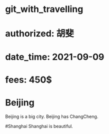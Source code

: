 # git_with_travelling
# authorized: 胡斐
# date_time: 2021-09-09
# fees: 450$

# Beijing
Beijing is a big city.
Beijing has ChangCheng.


#Shanghai
Shanghai is beautiful.
